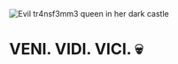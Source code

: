 <img alt='Evil tr4nsf3mm3 queen in her dark castle' src='https://github.com/f3mm3ph1l3/f3mm3ph1l3/assets/152091174/92a2272b-19a7-4627-b784-586147ed4c2a'>
<h1>
  VENI. VIDI. VICI. 💀
</h1>
<!---
f3mm3ph1l3/f3mm3ph1l3 is a ✨ special ✨ repository because its `README.md` (this file) appears on your GitHub profile.
You can click the Preview link to take a look at your changes.
--->
